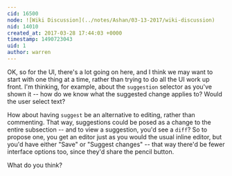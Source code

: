 ```yaml
---
cid: 16500
node: ![Wiki Discussion](../notes/Ashan/03-13-2017/wiki-discussion)
nid: 14010
created_at: 2017-03-28 17:44:03 +0000
timestamp: 1490723043
uid: 1
author: warren
---
```


OK, so for the UI, there's a lot going on here, and I think we may want to start with one thing at a time, rather than trying to do all the UI work up front. I'm thinking, for example, about the `suggestion` selector as you've shown it -- how do we know what the suggested change applies to? Would the user select text? 

How about having `suggest` be an alternative to editing, rather than commenting. That way, suggestions could be posed as a change to the entire subsection -- and to view a suggestion, you'd see a `diff`? So to propose one, you get an editor just as you would the usual inline editor, but you'd have either "Save" or "Suggest changes" -- that way there'd be fewer interface options too, since they'd share the pencil button. 

What do you think?